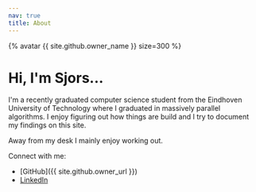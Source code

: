 ```yaml
---
nav: true
title: About
---
```


{% avatar {{ site.github.owner_name }} size=300 %}

# Hi, I'm Sjors...

I'm a recently graduated computer science student from the Eindhoven University
of Technology where I graduated in massively parallel algorithms. I enjoy
figuring out how things are build and I try to document my findings on this
site.

Away from my desk I mainly enjoy working out.

Connect with me:

- [GitHub]({{ site.github.owner_url }})
- [LinkedIn](https://www.linkedin.com/in/sjors-smits)
